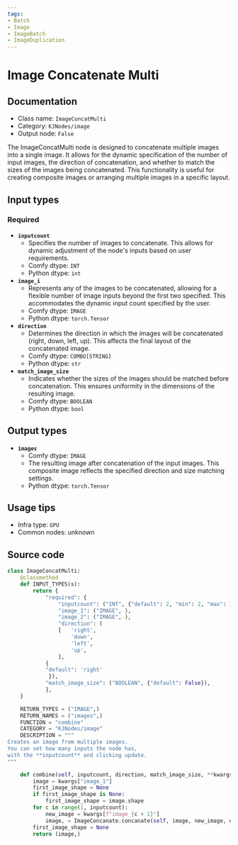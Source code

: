 ```yaml
---
tags:
- Batch
- Image
- ImageBatch
- ImageDuplication
---
```


# Image Concatenate Multi
## Documentation
- Class name: `ImageConcatMulti`
- Category: `KJNodes/image`
- Output node: `False`

The ImageConcatMulti node is designed to concatenate multiple images into a single image. It allows for the dynamic specification of the number of input images, the direction of concatenation, and whether to match the sizes of the images being concatenated. This functionality is useful for creating composite images or arranging multiple images in a specific layout.
## Input types
### Required
- **`inputcount`**
    - Specifies the number of images to concatenate. This allows for dynamic adjustment of the node's inputs based on user requirements.
    - Comfy dtype: `INT`
    - Python dtype: `int`
- **`image_i`**
    - Represents any of the images to be concatenated, allowing for a flexible number of image inputs beyond the first two specified. This accommodates the dynamic input count specified by the user.
    - Comfy dtype: `IMAGE`
    - Python dtype: `torch.Tensor`
- **`direction`**
    - Determines the direction in which the images will be concatenated (right, down, left, up). This affects the final layout of the concatenated image.
    - Comfy dtype: `COMBO[STRING]`
    - Python dtype: `str`
- **`match_image_size`**
    - Indicates whether the sizes of the images should be matched before concatenation. This ensures uniformity in the dimensions of the resulting image.
    - Comfy dtype: `BOOLEAN`
    - Python dtype: `bool`
## Output types
- **`images`**
    - Comfy dtype: `IMAGE`
    - The resulting image after concatenation of the input images. This composite image reflects the specified direction and size matching settings.
    - Python dtype: `torch.Tensor`
## Usage tips
- Infra type: `GPU`
- Common nodes: unknown


## Source code
```python
class ImageConcatMulti:
    @classmethod
    def INPUT_TYPES(s):
        return {
            "required": {
                "inputcount": ("INT", {"default": 2, "min": 2, "max": 1000, "step": 1}),
                "image_1": ("IMAGE", ),
                "image_2": ("IMAGE", ),
                "direction": (
                [   'right',
                    'down',
                    'left',
                    'up',
                ],
            {
            "default": 'right'
             }),
            "match_image_size": ("BOOLEAN", {"default": False}),
            },
    }

    RETURN_TYPES = ("IMAGE",)
    RETURN_NAMES = ("images",)
    FUNCTION = "combine"
    CATEGORY = "KJNodes/image"
    DESCRIPTION = """
Creates an image from multiple images.  
You can set how many inputs the node has,  
with the **inputcount** and clicking update.
"""

    def combine(self, inputcount, direction, match_image_size, **kwargs):
        image = kwargs["image_1"]
        first_image_shape = None
        if first_image_shape is None:
            first_image_shape = image.shape
        for c in range(1, inputcount):
            new_image = kwargs[f"image_{c + 1}"]
            image, = ImageConcanate.concanate(self, image, new_image, direction, match_image_size, first_image_shape=first_image_shape)
        first_image_shape = None
        return (image,)

```
